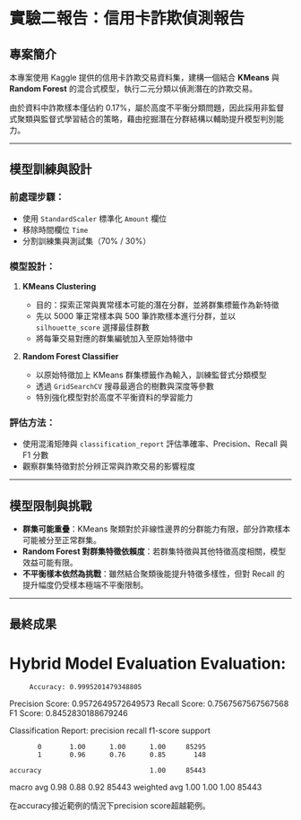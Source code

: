 # 實驗二報告：信用卡詐欺偵測報告

## 專案簡介

本專案使用 Kaggle 提供的信用卡詐欺交易資料集，建構一個結合 **KMeans** 與 **Random Forest** 的混合式模型，執行二元分類以偵測潛在的詐欺交易。

由於資料中詐欺樣本僅佔約 0.17%，屬於高度不平衡分類問題，因此採用非監督式聚類與監督式學習結合的策略，藉由挖掘潛在分群結構以輔助提升模型判別能力。

---

## 模型訓練與設計

### 前處理步驟：

* 使用 `StandardScaler` 標準化 `Amount` 欄位  
* 移除時間欄位 `Time`  
* 分割訓練集與測試集（70% / 30%）

### 模型設計：

1. **KMeans Clustering**

   * 目的：探索正常與異常樣本可能的潛在分群，並將群集標籤作為新特徵
   * 先以 5000 筆正常樣本與 500 筆詐欺樣本進行分群，並以 `silhouette_score` 選擇最佳群數
   * 將每筆交易對應的群集編號加入至原始特徵中

2. **Random Forest Classifier**

   * 以原始特徵加上 KMeans 群集標籤作為輸入，訓練監督式分類模型
   * 透過 `GridSearchCV` 搜尋最適合的樹數與深度等參數
   * 特別強化模型對於高度不平衡資料的學習能力

### 評估方法：

* 使用混淆矩陣與 `classification_report` 評估準確率、Precision、Recall 與 F1 分數
* 觀察群集特徵對於分辨正常與詐欺交易的影響程度

---

## 模型限制與挑戰

* **群集可能重疊**：KMeans 聚類對於非線性邊界的分群能力有限，部分詐欺樣本可能被分至正常群集。
* **Random Forest 對群集特徵依賴度**：若群集特徵與其他特徵高度相關，模型效益可能有限。
* **不平衡樣本依然為挑戰**：雖然結合聚類後能提升特徵多樣性，但對 Recall 的提升幅度仍受樣本極端不平衡限制。

---

## 最終成果

Hybrid Model Evaluation Evaluation:
=============================================
         Accuracy: 0.9995201479348805
  Precision Score: 0.9572649572649573
     Recall Score: 0.7567567567567568
         F1 Score: 0.8452830188679246

Classification Report:
              precision    recall  f1-score   support

           0       1.00      1.00      1.00     85295
           1       0.96      0.76      0.85       148

    accuracy                           1.00     85443
   macro avg       0.98      0.88      0.92     85443
weighted avg       1.00      1.00      1.00     85443

在accuracy接近範例的情況下precision score超越範例。